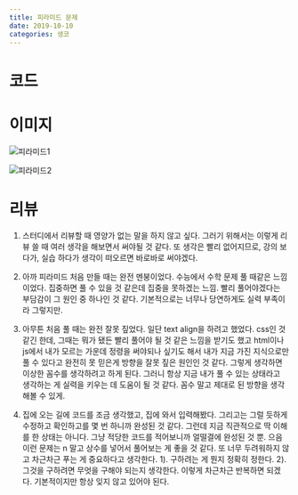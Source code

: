 ```yaml
---
title: 피라미드 문제
date: 2019-10-10
categories: 생코
---
```

# 코드
  
  <script type="text/javascript">
  
      let n=prompt('크기를 입력하세요.');
      
      for(i=0; i<n; i++) {
        for(j=0; j<n-1-i; j++) {
          document.write("&nbsp");
        }
        for(k=0; k<i+1; k++) {
          document.write(k+1);
        }
        for(l=i; l>0; l--) {
          document.write(l);
        }
        document.write("<br>");
      }
    </script>
    
# 이미지

  ![피라미드1](twinkletwittlestar.github.io/img/피라미드1.jpg)
  
  ![피라미드2](twinkletwittlestar.github.io/img/피라미드2.jpg)
  
# 리뷰

  1. 스터디에서 리뷰할 때 영양가 없는 말을 하지 않고 싶다. 
  그러기 위해서는 이렇게 리뷰 쓸 때 여러 생각을 해보면서 써야될 것 같다.
  또 생각은 빨리 없어지므로, 강의 보다가, 실습 하다가 생각이 떠오르면 바로바로 써야겠다.
  
  2. 아까 피라미드 처음 만들 때는 완전 멘붕이었다. 
  수능에서 수학 문제 풀 때같은 느낌이었다.
  집중하면 풀 수 있을 것 같은데 집중을 못하겠는 느낌.
  빨리 풀어야겠다는 부담감이 그 원인 중 하나인 것 같다.
  기본적으로는 너무나 당연하게도 실력 부족이라 그렇지만.
  
  3. 아무튼 처음 풀 때는 완전 잘못 짚었다.
  일단 text align을 하려고 했었다.
  css인 것 같긴 한데, 그때는 뭐가 됐든 빨리 풀어야 될 것 같은 느낌을 받기도 했고
  html이나 js에서 내가 모르는 가운데 정령을 써야되나 싶기도 해서
  내가 지금 가진 지식으로만 풀 수 있다고 완전히 못 믿은게 방향을 잘못 짚은 원인인 것 같다.
  그렇게 생각하면 이상한 꼼수를 생각하려고 하게 된다.
  그러니 항상 지금 내가 풀 수 있는 상태라고 생각하는 게 실력을 키우는 데 도움이 될 것 같다.
  꼼수 말고 제대로 된 방향을 생각해볼 수 있게.
  
  4. 집에 오는 길에 코드를 조금 생각했고, 집에 와서 입력해봤다.
  그리고는 그럴 듯하게 수정하고 확인하고를 몇 번 하니까 완성된 것 같다.
  그런데 지금 직관적으로 딱 이해를 한 상태는 아니다.
  그냥 적당한 코드를 적어보니까 얼떨결에 완성된 것 뿐.
  으음 이런 문제는 n 말고 상수를 넣어서 풀어보는 게 좋을 것 같다.
  또 너무 두려워하지 않고 차근차근 푸는 게 중요하다고 생각한다.
  1). 구하려는 게 뭔지 정확히 정한다.
  2). 그것을 구하려면 무엇을 구해야 되는지 생각한다.
  이렇게 차근차근 반복하면 되겠다.
  기본적이지만 항상 잊지 않고 있어야 된다.
